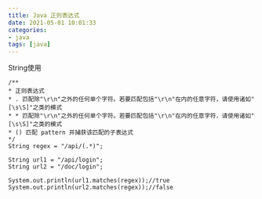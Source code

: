 ```yaml
---
title: Java 正则表达式
date: 2021-05-01 10:01:33
categories: 
- java
tags: [java]
---
```


<meta name="referrer" content="no-referrer" />

String使用

```
/**
* 正则表达式
* . 匹配除"\r\n"之外的任何单个字符。若要匹配包括"\r\n"在内的任意字符，请使用诸如"[\s\S]"之类的模式
* * 匹配除"\r\n"之外的任何单个字符。若要匹配包括"\r\n"在内的任意字符，请使用诸如"[\s\S]"之类的模式
* () 匹配 pattern 并捕获该匹配的子表达式
*/
String regex = "/api/(.*)";

String url1 = "/api/login";
String url2 = "/doc/login";

System.out.println(url1.matches(regex));//true
System.out.println(url2.matches(regex));//false
```

